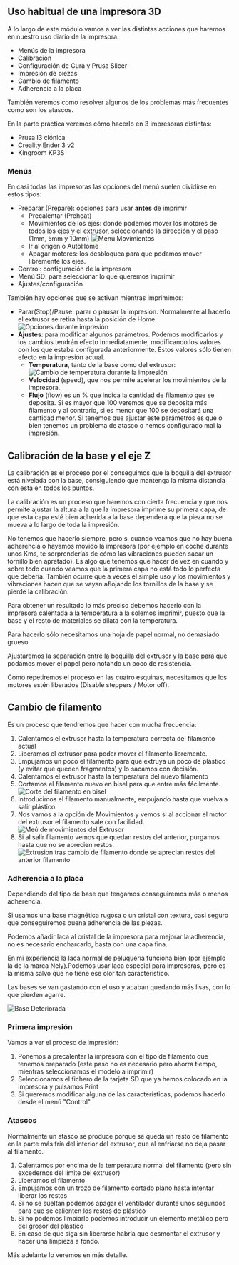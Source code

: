 ## Uso habitual de una impresora 3D

A lo largo de este módulo vamos a ver las distintas acciones que haremos en nuestro uso diario de la impresora:

* Menús de la impresora
* Calibración
* Configuración de Cura y Prusa Slicer
* Impresión de piezas
* Cambio de filamento
* Adherencia a la placa

También veremos como resolver algunos de los problemas más frecuentes como son los atascos.

En la parte práctica veremos cómo hacerlo en 3 impresoras distintas:

* Prusa I3 clónica
* Creality Ender 3 v2
* Kingroom KP3S

### Menús

En casi todas las impresoras las opciones del menú suelen dividirse en estos tipos:

* Preparar (Prepare): opciones para usar **antes** de imprimir
    * Precalentar (Preheat)
    * Movimientos de los ejes: donde podemos mover los motores de todos los ejes y el extrusor, seleccionando la dirección y el paso (1mm, 5mm y 10mm)
    ![Menú Movimientos](./images/MenuMovimientos.jpg)
    * Ir al origen o AutoHome
    * Apagar motores: los desbloquea para que podamos mover libremente los ejes.
* Control: configuración de la impresora
* Menú SD: para seleccionar lo que queremos imprimir
* Ajustes/configuración

También hay opciones que se activan mientras imprimimos:

* Parar(Stop)/Pause: parar o pausar la impresión. Normalmente al hacerlo el extrusor se retira hasta la posición de Home.
![Opciones durante impresión](./images/OpcionesDuranteImpresion1.jpg)
* **Ajustes**: para modificar algunos parámetros. Podemos modificarlos y los cambios tendrán efecto inmediatamente, modificando los valores con los que estaba configurada anteriormente. Estos valores sólo tienen efecto en la impresión actual. 
    * **Temperatura**, tanto de la base como del extrusor:
    ![Cambio de temperatura durante la impresión](./images/OpcionesDuranteImpresionTemperatura.jpg)
    * **Velocidad** (speed), que nos permite acelerar los movimientos de la impresora.
    * **Flujo** (flow) es un % que indica la cantidad de filamento que se deposita. Si es mayor que 100 veremos que se deposita más filamento y al contrario, si es menor que 100 se depositará una cantidad menor.
    Si tenemos que ajustar este parámetros es que o bien tenemos un problema de atasco o hemos configurado mal la impresión.

## Calibración de la base y el eje Z

La calibración es el proceso por el conseguimos que la boquilla del extrusor está nivelada con la base, consiguiendo que mantenga la misma distancia con esta en todos los puntos.

La calibración es un proceso que haremos con cierta frecuencia y que nos permite ajustar la altura a la que la impresora imprime su primera capa, de que esta capa esté bien adherida a la base dependerá que la pieza no se mueva a lo largo de toda la impresión.

No tenemos que hacerlo siempre, pero si cuando veamos que no hay buena adherencia o hayamos movido la impresora (por ejemplo en coche durante unos Kms, te sorprenderías de cómo las vibraciones pueden sacar un tornillo bien apretado). Es algo que tenemos que hacer de vez en cuando y sobre todo cuando veamos que la primera capa no está todo lo perfecta que debería. También ocurre que a veces el simple uso y los movimientos y vibraciones hacen que se vayan aflojando los tornillos de la base y se pierde la calibración.

Para obtener un resultado lo más preciso debemos hacerlo con la impresora calentada a la temperatura a la solemos imprimir, puesto que la base y el resto de materiales se dilata con la temperatura.

Para hacerlo sólo necesitamos una hoja de papel normal, no demasiado grueso. 

Ajustaremos la separación entre la boquilla del extrusor y la base para que podamos mover el papel pero notando un poco de resistencia.

Como repetiremos el proceso en las cuatro esquinas, necesitamos que los motores estén liberados (Disable steppers / Motor off).

## Cambio de filamento

Es un proceso que tendremos que hacer con mucha frecuencia:

1. Calentamos el extrusor hasta la temperatura correcta del filamento actual
1. Liberamos el extrusor para poder mover el filamento libremente.
1. Empujamos un poco el filamento para que extruya un poco de plástico (y evitar que queden fragmentos) y lo sacamos con decisión.
1. Calentamos el extrusor hasta la temperatura del nuevo filamento
1. Cortamos el filamento nuevo en bisel para que entre más fácilmente.
![Corte del filamento en bisel](./images/FilamentoBisel.jpg)
1. Introducimos el filamento manualmente, empujando hasta que vuelva a salir plástico.
1. Nos vamos a la opción de Movimientos y vemos si al accionar el motor del extrusor el filamento sale con facilidad. 
![Meú de movimientos del Extrusor](./images/MenuMovimientosExtrusor.jpg)
1. Si al salir filamento vemos que quedan restos del anterior, purgamos hasta que no se aprecien restos.
![Extrusion tras cambio de filamento donde se aprecian restos del anterior filamento](./images/ExtursionCambioFilamento2.jpg)

### Adherencia a la placa

Dependiendo del tipo de base que tengamos conseguiremos más o menos adherencia. 

Si usamos una base magnética rugosa o un cristal con textura, casi seguro que conseguiremos buena adherencia de las piezas.

Podemos añadir laca al cristal de la impresora para mejorar la adherencia, no es necesario encharcarlo, basta con una capa fina.

En mi experiencia la laca normal de peluquería funciona bien (por ejemplo la de la marca Nely).Podemos usar laca especial para impresoras, pero es la misma salvo que no tiene ese olor tan característico.

Las bases se van gastando con el uso y acaban quedando más lisas, con lo que pierden agarre.

![Base Deteriorada](./images/baseDeteriorada.jpg)

### Primera impresión

Vamos a ver el proceso de impresión:

1. Ponemos a precalentar la impresora con el tipo de filamento que tenemos preparado (este paso no es necesario pero ahorra tiempo, mientras seleccionamos el modelo a imprimir)
1. Seleccionamos el fichero de la tarjeta SD que ya hemos colocado en la impresora y pulsamos Print
1. Si queremos modificar alguna de las características, podemos hacerlo desde el menú "Control"

### Atascos

Normalmente un atasco se produce porque se queda un resto de filamento en la parte más fría del interior del extrusor, que al enfriarse no deja pasar al filamento.

1. Calentamos por encima de la temperatura normal del filamento (pero sin excedernos del límite del extrusor)
1. Liberamos el filamento
1. Empujamos con un trozo de filamento cortado plano hasta intentar liberar los restos
1. Si no se sueltan podemos apagar el ventilador durante unos segundos para que se calienten los restos de plástico
1. Si no podemos limpiarlo podemos introducir un elemento metálico pero del grosor del plástico
1. En caso de que siga sin liberarse habría que desmontar el extrusor y hacer una limpieza a fondo.

Más adelante lo veremos en más detalle.
